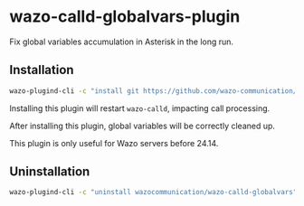 # wazo-calld-globalvars-plugin

Fix global variables accumulation in Asterisk in the long run.

## Installation

```sh
wazo-plugind-cli -c "install git https://github.com/wazo-communication/wazo-calld-globalvars-plugin"
```

Installing this plugin will restart `wazo-calld`, impacting call processing.

After installing this plugin, global variables will be correctly cleaned up.

This plugin is only useful for Wazo servers before 24.14.

## Uninstallation

```sh
wazo-plugind-cli -c "uninstall wazocommunication/wazo-calld-globalvars"
```
